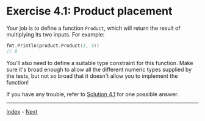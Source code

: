 # Exercise 4.1: Product placement

Your job is to define a function `Product`, which will return the result of multiplying its two inputs. For example:

```go
fmt.Println(product.Product(2, 3))
// 6
```

You'll also need to define a suitable type constraint for this function. Make sure it's broad enough to allow all the different numeric types supplied by the tests, but not _so_ broad that it doesn't allow you to implement the function!

If you have any trouble, refer to [Solution 4.1](../../solutions/4.1/product.go) for one possible answer.

---

[Index](../../README.md) - [Next](../4.2/)
